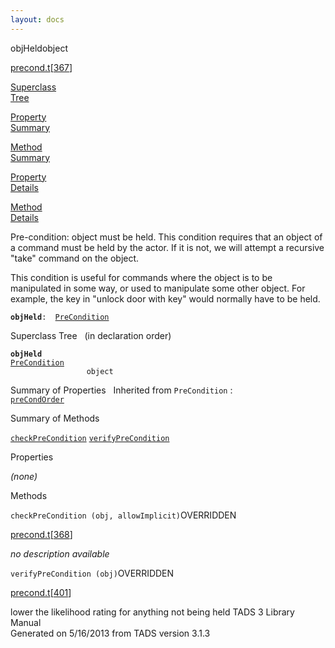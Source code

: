 ```yaml
---
layout: docs
---
```

<span class="title">objHeld</span><span class="type">object</span>

[precond.t](../file/precond.t.html)\[[367](../source/precond.t.html#367)\]

[Superclass  
Tree](#_SuperClassTree_)

[Property  
Summary](#_PropSummary_)

[Method  
Summary](#_MethodSummary_)

[Property  
Details](#_Properties_)

[Method  
Details](#_Methods_)



Pre-condition: object must be held. This condition requires that an
object of a command must be held by the actor. If it is not, we will
attempt a recursive "take" command on the object.

This condition is useful for commands where the object is to be
manipulated in some way, or used to manipulate some other object. For
example, the key in "unlock door with key" would normally have to be
held.

**`objHeld`**` :   `[`PreCondition`](../object/PreCondition.html)



<span id="_SuperClassTree_"></span>



<span class="hdln">Superclass Tree</span>   (in declaration order)



**`objHeld`**  
[`PreCondition`](../object/PreCondition.html)  
`                 object`  
<span id="_PropSummary_"></span>



<span class="hdln">Summary of Properties</span>  
Inherited from `PreCondition` :  
[`preCondOrder`](../object/PreCondition.html#preCondOrder)

<span id="_MethodSummary_"></span>



<span class="hdln">Summary of Methods</span>  



[`checkPreCondition`](#checkPreCondition) [`verifyPreCondition`](#verifyPreCondition)



<span id="_Properties_"></span>



<span class="hdln">Properties</span>  



*(none)* <span id="_Methods_"></span>



<span class="hdln">Methods</span>  



<span id="checkPreCondition"></span>

`checkPreCondition (obj, allowImplicit)`<span class="rem">OVERRIDDEN</span>

[precond.t](../file/precond.t.html)\[[368](../source/precond.t.html#368)\]



*no description available*



<span id="verifyPreCondition"></span>

`verifyPreCondition (obj)`<span class="rem">OVERRIDDEN</span>

[precond.t](../file/precond.t.html)\[[401](../source/precond.t.html#401)\]



lower the likelihood rating for anything not being held
TADS 3 Library Manual  
Generated on 5/16/2013 from TADS version 3.1.3


